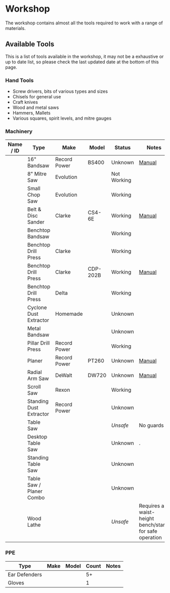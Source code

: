 # Workshop

The workshop contains almost all the tools required to work with a range of materials.

## Available Tools

This is a list of tools available in the workshop, it may not be a exhaustive or up to date list, so please check the last updated date at the bottom of this page.

### Hand Tools

* Screw drivers, bits of various types and sizes
* Chisels for general use
* Craft knives
* Wood and metal saws
* Hammers, Mallets
* Various squares, spirit levels, and mitre gauges

### Machinery 

| Name / ID | Type                     | Make         | Model    | Status   | Notes                                                  |
| --------- | ------------------------ | ------------ | -------- | -------- | ------------------------------------------------------ |
|           | 16" Bandsaw              | Record Power | BS400    | Unknown  | [Manual](manuals/recordpower_bs400.pdf)                |
|           | 8" Mitre Saw             | Evolution    |          | Not Working  |                                                    |
|           | Small Chop Saw           | Evolution    |          | Working  |                                                    |
|           | Belt & Disc Sander       | Clarke       | CS4-6E   | Working  | [Manual](manuals/clarke-cs4-6e.pdf)                    |
|           | Benchtop Bandsaw         |              |          | Working  |                                                        |
|           | Benchtop Drill Press     | Clarke       |          | Working  |                                                        |
|           | Benchtop Drill Press     | Clarke       | CDP-202B | Working  | [Manual](manuals/clarke-cdp-202b.pdf)                  |
|           | Benchtop Drill Press     | Delta        |          | Working  |                                                        |
|           | Cyclone Dust Extractor   | Homemade     |          | Unknown  |                                                        |
|           | Metal Bandsaw            |              |          | Unknown  |                                                        |
|           | Pillar Drill Press       | Record Power |          | Working  |                                                        |
|           | Planer                   | Record Power | PT260    | Unknown  | [Manual](manuals/recordpower-pt260.pdf)                |
|           | Radial Arm Saw           | DeWalt       | DW720    | Unknown  | [Manual](manuals/dewalt-dw720.pdf)                     |
|           | Scroll Saw               | Rexon        |          | Working  |                                                        |
|           | Standing Dust Extractor  | Record Power |          | Unknown  |                                                        |
|           | Table Saw                |              |          | _Unsafe_ | No guards                                              |
|           | Desktop Table Saw        |              |          | Unknown  |.                                                       |
|           | Standing Table Saw       |              |          | Unknown  |                                                        |
|           | Table Saw / Planer Combo |              |          | Unknown  |                                                        |
|           | Wood Lathe               |              |          | _Unsafe_ | Requires a waist-height bench/stand for safe operation |


### PPE

 | Type          | Make | Model | Count | Notes |
 | ------------- | ---- | ----- | ----- | ----- |
 | Ear Defenders |      |       | 5+    |       |
 | Gloves        |      |       | 1     |       |
